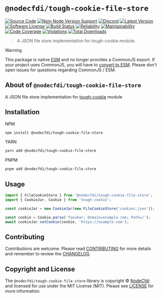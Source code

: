 # `@nodecfdi/tough-cookie-file-store`

[![Source Code][badge-source]][source]
[![Npm Node Version Support][badge-node-version]][node-version]
[![Discord][badge-discord]][discord]
[![Latest Version][badge-release]][release]
[![Software License][badge-license]][license]
[![Build Status][badge-build]][build]
[![Reliability][badge-reliability]][reliability]
[![Maintainability][badge-maintainability]][maintainability]
[![Code Coverage][badge-coverage]][coverage]
[![Violations][badge-violations]][violations]
[![Total Downloads][badge-downloads]][downloads]

> A JSON file store implementation for tough-cookie module.

> [!WARNING]
> This package is native [ESM](https://developer.mozilla.org/en-US/docs/Web/JavaScript/Guide/Modules) and no longer provides a CommonJS export. If your project uses CommonJS, you will have to [convert to ESM](https://gist.github.com/sindresorhus/a39789f98801d908bbc7ff3ecc99d99c). Please don't open issues for questions regarding CommonJS / ESM.

## About of `@nodecfdi/tough-cookie-file-store`

A JSON file store implementation for [tough-cookie](https://github.com/salesforce/tough-cookie) module

## Installation

NPM

```bash
npm install @nodecfdi/tough-cookie-file-store
```

YARN

```bash
yarn add @nodecfdi/tough-cookie-file-store
```

PNPM

```bash
pnpm add @nodecfdi/tough-cookie-file-store
```

## Usage

```ts
import { FileCookieStore } from '@nodecfdi/tough-cookie-file-store';
import { CookieJar, Cookie } from 'tough-cookie';

const cookieJar = new CookieJar(new FileCookieStore('cookies.json'));

const cookie = Cookie.parse('foo=bar; Domain=example.com; Path=/');
await cookieJar.setCookie(cookie, 'https://example.com');
```

## Contributing

Contributions are welcome. Please read [CONTRIBUTING][] for more details and remember to review the [CHANGELOG][].

## Copyright and License

The `@nodecfdi/tough-cookie-file-store` library is copyright © [NodeCfdi](https://github.com/nodecfdi) and licensed for use under the MIT License (MIT). Please see [LICENSE][] for more information.

[contributing]: https://github.com/nodecfdi/.github/blob/main/docs/CONTRIBUTING.md
[changelog]: https://github.com/nodecfdi/tough-cookie-file-store/blob/main/CHANGELOG.md
[source]: https://github.com/nodecfdi/tough-cookie-file-store
[node-version]: https://www.npmjs.com/package/@nodecfdi/tough-cookie-file-store
[discord]: https://discord.gg/AsqX8fkW2k
[release]: https://www.npmjs.com/package/@nodecfdi/tough-cookie-file-store
[license]: https://github.com/nodecfdi/tough-cookie-file-store/blob/main/LICENSE.md
[build]: https://github.com/nodecfdi/tough-cookie-file-store/actions/workflows/build.yml?query=branch:main
[reliability]: https://sonarcloud.io/component_measures?id=nodecfdi_tough-cookie-file-store&metric=Reliability
[maintainability]: https://sonarcloud.io/component_measures?id=nodecfdi_tough-cookie-file-store&metric=Maintainability
[coverage]: https://sonarcloud.io/component_measures?id=nodecfdi_tough-cookie-file-store&metric=Coverage
[violations]: https://sonarcloud.io/project/issues?id=nodecfdi_tough-cookie-file-store&resolved=false
[downloads]: https://www.npmjs.com/package/@nodecfdi/tough-cookie-file-store
[badge-source]: https://img.shields.io/badge/source-nodecfdi/tough--cookie--file--store-blue.svg?logo=github
[badge-node-version]: https://img.shields.io/node/v/@nodecfdi/tough-cookie-file-store.svg?logo=nodedotjs
[badge-discord]: https://img.shields.io/discord/459860554090283019?logo=discord
[badge-release]: https://img.shields.io/npm/v/@nodecfdi/tough-cookie-file-store.svg?logo=npm
[badge-license]: https://img.shields.io/github/license/nodecfdi/tough-cookie-file-store.svg?logo=open-source-initiative
[badge-build]: https://img.shields.io/github/actions/workflow/status/nodecfdi/tough-cookie-file-store/build.yml?branch=main&logo=github-actions
[badge-reliability]: https://sonarcloud.io/api/project_badges/measure?project=nodecfdi_tough-cookie-file-store&metric=reliability_rating
[badge-maintainability]: https://sonarcloud.io/api/project_badges/measure?project=nodecfdi_tough-cookie-file-store&metric=sqale_rating
[badge-coverage]: https://img.shields.io/sonar/coverage/nodecfdi_tough-cookie-file-store/main?logo=sonarcloud&server=https%3A%2F%2Fsonarcloud.io
[badge-violations]: https://img.shields.io/sonar/violations/nodecfdi_tough-cookie-file-store/main?format=long&logo=sonarcloud&server=https%3A%2F%2Fsonarcloud.io
[badge-downloads]: https://img.shields.io/npm/dm/@nodecfdi/tough-cookie-file-store.svg?logo=npm
